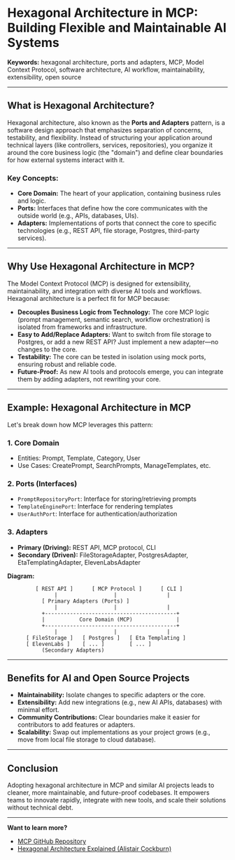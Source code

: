 # Hexagonal Architecture in MCP: Building Flexible and Maintainable AI Systems

**Keywords:** hexagonal architecture, ports and adapters, MCP, Model Context Protocol, software architecture, AI workflow, maintainability, extensibility, open source

---

## What is Hexagonal Architecture?

Hexagonal architecture, also known as the **Ports and Adapters** pattern, is a software design approach that emphasizes separation of concerns, testability, and flexibility. Instead of structuring your application around technical layers (like controllers, services, repositories), you organize it around the core business logic (the "domain") and define clear boundaries for how external systems interact with it.

### Key Concepts:
- **Core Domain:** The heart of your application, containing business rules and logic.
- **Ports:** Interfaces that define how the core communicates with the outside world (e.g., APIs, databases, UIs).
- **Adapters:** Implementations of ports that connect the core to specific technologies (e.g., REST API, file storage, Postgres, third-party services).

---

## Why Use Hexagonal Architecture in MCP?

The Model Context Protocol (MCP) is designed for extensibility, maintainability, and integration with diverse AI tools and workflows. Hexagonal architecture is a perfect fit for MCP because:

- **Decouples Business Logic from Technology:** The core MCP logic (prompt management, semantic search, workflow orchestration) is isolated from frameworks and infrastructure.
- **Easy to Add/Replace Adapters:** Want to switch from file storage to Postgres, or add a new REST API? Just implement a new adapter—no changes to the core.
- **Testability:** The core can be tested in isolation using mock ports, ensuring robust and reliable code.
- **Future-Proof:** As new AI tools and protocols emerge, you can integrate them by adding adapters, not rewriting your core.

---

## Example: Hexagonal Architecture in MCP

Let's break down how MCP leverages this pattern:

### 1. **Core Domain**
- Entities: Prompt, Template, Category, User
- Use Cases: CreatePrompt, SearchPrompts, ManageTemplates, etc.

### 2. **Ports (Interfaces)**
- `PromptRepositoryPort`: Interface for storing/retrieving prompts
- `TemplateEnginePort`: Interface for rendering templates
- `UserAuthPort`: Interface for authentication/authorization

### 3. **Adapters**
- **Primary (Driving):** REST API, MCP protocol, CLI
- **Secondary (Driven):** FileStorageAdapter, PostgresAdapter, EtaTemplatingAdapter, ElevenLabsAdapter

**Diagram:**

```
         [ REST API ]      [ MCP Protocol ]      [ CLI ]
               |                  |                |
           [ Primary Adapters (Ports) ]
               |                  |                |
           +------------------------------------------+
           |           Core Domain (MCP)              |
           +------------------------------------------+
               |                  |                |
      [ FileStorage ]   [ Postgres ]   [ Eta Templating ]
      [ ElevenLabs ]    [ ... ]        [ ... ]
           (Secondary Adapters)
```

---

## Benefits for AI and Open Source Projects

- **Maintainability:** Isolate changes to specific adapters or the core.
- **Extensibility:** Add new integrations (e.g., new AI APIs, databases) with minimal effort.
- **Community Contributions:** Clear boundaries make it easier for contributors to add features or adapters.
- **Scalability:** Swap out implementations as your project grows (e.g., move from local file storage to cloud database).

---

## Conclusion

Adopting hexagonal architecture in MCP and similar AI projects leads to cleaner, more maintainable, and future-proof codebases. It empowers teams to innovate rapidly, integrate with new tools, and scale their solutions without technical debt.

---

**Want to learn more?**  
- [MCP GitHub Repository](https://github.com/sparesparrow/mcp-prompts)  
- [Hexagonal Architecture Explained (Alistair Cockburn)](https://alistair.cockburn.us/hexagonal-architecture/) 
